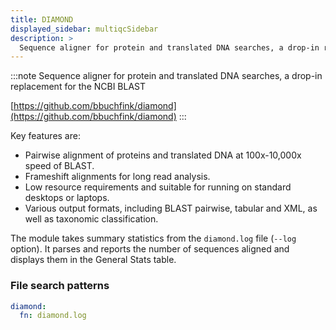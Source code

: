 ```yaml
---
title: DIAMOND
displayed_sidebar: multiqcSidebar
description: >
  Sequence aligner for protein and translated DNA searches, a drop-in replacement for the NCBI BLAST
---
```


<!--
~~~~~ DO NOT EDIT ~~~~~
This file is autogenerated from the MultiQC module python docstring.
Do not edit the markdown, it will be overwritten.

File path for the source of this content: multiqc/modules/diamond/diamond.py
~~~~~~~~~~~~~~~~~~~~~~~
-->

:::note
Sequence aligner for protein and translated DNA searches, a drop-in replacement for the NCBI BLAST

[https://github.com/bbuchfink/diamond](https://github.com/bbuchfink/diamond)
:::

Key features are:

- Pairwise alignment of proteins and translated DNA at 100x-10,000x speed of BLAST.
- Frameshift alignments for long read analysis.
- Low resource requirements and suitable for running on standard desktops or laptops.
- Various output formats, including BLAST pairwise, tabular and XML, as well as taxonomic classification.

The module takes summary statistics from the `diamond.log` file (`--log` option). It parses and reports
the number of sequences aligned and displays them in the General Stats table.

### File search patterns

```yaml
diamond:
  fn: diamond.log
```
